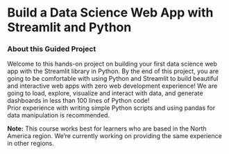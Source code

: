 # Build a Data Science Web App with Streamlit and Python 

### About this Guided Project
Welcome to this hands-on project on building your first data science web app with the Streamlit library in Python. By the end of this project, you are going to be comfortable with using Python and Streamlit to build beautiful and interactive web apps with zero web development experience! We are going to load, explore, visualize and interact with data, and generate dashboards in less than 100 lines of Python code! </br>
Prior experience with writing simple Python scripts and using pandas for data manipulation is recommended.</br>


**Note:** This course works best for learners who are based in the North America region. We’re currently working on providing the same experience in other regions.</br>
